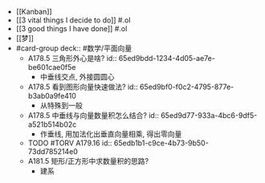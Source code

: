 - [[Kanban]]
- [[3 vital things I decide to do]] #.ol
- [[3 good things I have done]] #.ol
- [[梦]]
- #card-group
   deck:: #数学/平面向量
	- A178.5 三角形外心是啥?
	  id:: 65ed9bdd-1234-4d05-ae7e-be601cae0f5e
		- 中垂线交点, 外接圆圆心
	- A178.5 看到图形向量快速做法?
	  id:: 65ed9bf0-f0c2-4795-877e-b3ab0a9fe410
		- 从特殊到一般
	- A178.5  中垂线与向量数量积怎么结合?
	  id:: 65ed9d77-933a-4bc6-9df5-a521b514b02c
		- 作垂线, 用加法化出垂直向量相乘, 得出零向量
	- TODO #TORV A179.16
	  id:: 65edb1b1-c9ce-4b73-9b50-73dd785214e0
	- A181.5 矩形/正方形中求数量积的思路?
		- 建系